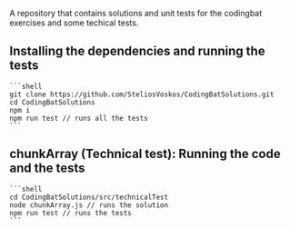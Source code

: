 A repository that contains solutions and unit tests for the codingbat exercises and some techical tests.
## Installing the dependencies and running the tests
    ```shell
    git clone https://github.com/SteliosVoskos/CodingBatSolutions.git
    cd CodingBatSolutions
    npm i
    npm run test // runs all the tests
    ```
## chunkArray (Technical test): Running the code and the tests
    ```shell
    cd CodingBatSolutions/src/technicalTest
    node chunkArray.js // runs the solution
    npm run test // runs the tests
    ```



